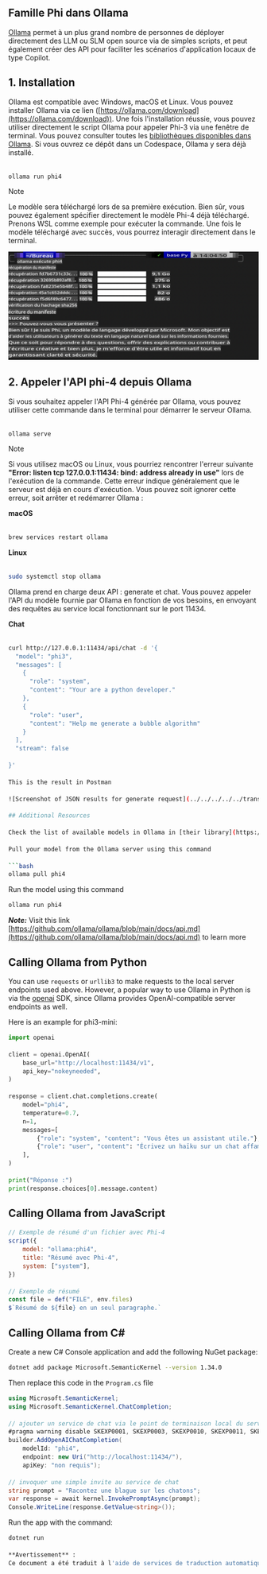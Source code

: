 ## Famille Phi dans Ollama

[Ollama](https://ollama.com) permet à un plus grand nombre de personnes de déployer directement des LLM ou SLM open source via de simples scripts, et peut également créer des API pour faciliter les scénarios d'application locaux de type Copilot.

## **1. Installation**

Ollama est compatible avec Windows, macOS et Linux. Vous pouvez installer Ollama via ce lien ([https://ollama.com/download](https://ollama.com/download)). Une fois l'installation réussie, vous pouvez utiliser directement le script Ollama pour appeler Phi-3 via une fenêtre de terminal. Vous pouvez consulter toutes les [bibliothèques disponibles dans Ollama](https://ollama.com/library). Si vous ouvrez ce dépôt dans un Codespace, Ollama y sera déjà installé.

```bash

ollama run phi4

```

> [!NOTE]
> Le modèle sera téléchargé lors de sa première exécution. Bien sûr, vous pouvez également spécifier directement le modèle Phi-4 déjà téléchargé. Prenons WSL comme exemple pour exécuter la commande. Une fois le modèle téléchargé avec succès, vous pourrez interagir directement dans le terminal.

![run](../../../../../translated_images/ollama_run.b0be611de61f3bb3b42e22205cedf6714b0335ba9288e71d985bf9024f3c20f5.fr.png)

## **2. Appeler l'API phi-4 depuis Ollama**

Si vous souhaitez appeler l'API Phi-4 générée par Ollama, vous pouvez utiliser cette commande dans le terminal pour démarrer le serveur Ollama.

```bash

ollama serve

```

> [!NOTE]
> Si vous utilisez macOS ou Linux, vous pourriez rencontrer l'erreur suivante **"Error: listen tcp 127.0.0.1:11434: bind: address already in use"** lors de l'exécution de la commande. Cette erreur indique généralement que le serveur est déjà en cours d'exécution. Vous pouvez soit ignorer cette erreur, soit arrêter et redémarrer Ollama :

**macOS**

```bash

brew services restart ollama

```

**Linux**

```bash

sudo systemctl stop ollama

```

Ollama prend en charge deux API : generate et chat. Vous pouvez appeler l'API du modèle fournie par Ollama en fonction de vos besoins, en envoyant des requêtes au service local fonctionnant sur le port 11434.

**Chat**

```bash

curl http://127.0.0.1:11434/api/chat -d '{
  "model": "phi3",
  "messages": [
    {
      "role": "system",
      "content": "Your are a python developer."
    },
    {
      "role": "user",
      "content": "Help me generate a bubble algorithm"
    }
  ],
  "stream": false
  
}'

This is the result in Postman

![Screenshot of JSON results for generate request](../../../../../translated_images/ollama_gen.bd58ab69d4004826e8cd31e17a3c59840df127b0a30ac9bb38325ac58c74caa5.fr.png)

## Additional Resources

Check the list of available models in Ollama in [their library](https://ollama.com/library).

Pull your model from the Ollama server using this command

```bash
ollama pull phi4
```

Run the model using this command

```bash
ollama run phi4
```

***Note:*** Visit this link [https://github.com/ollama/ollama/blob/main/docs/api.md](https://github.com/ollama/ollama/blob/main/docs/api.md) to learn more

## Calling Ollama from Python

You can use `requests` or `urllib3` to make requests to the local server endpoints used above. However, a popular way to use Ollama in Python is via the [openai](https://pypi.org/project/openai/) SDK, since Ollama provides OpenAI-compatible server endpoints as well.

Here is an example for phi3-mini:

```python
import openai

client = openai.OpenAI(
    base_url="http://localhost:11434/v1",
    api_key="nokeyneeded",
)

response = client.chat.completions.create(
    model="phi4",
    temperature=0.7,
    n=1,
    messages=[
        {"role": "system", "content": "Vous êtes un assistant utile."},
        {"role": "user", "content": "Écrivez un haïku sur un chat affamé"},
    ],
)

print("Réponse :")
print(response.choices[0].message.content)
```

## Calling Ollama from JavaScript 

```javascript
// Exemple de résumé d'un fichier avec Phi-4
script({
    model: "ollama:phi4",
    title: "Résumé avec Phi-4",
    system: ["system"],
})

// Exemple de résumé
const file = def("FILE", env.files)
$`Résumé de ${file} en un seul paragraphe.`
```

## Calling Ollama from C#

Create a new C# Console application and add the following NuGet package:

```bash
dotnet add package Microsoft.SemanticKernel --version 1.34.0
```

Then replace this code in the `Program.cs` file

```csharp
using Microsoft.SemanticKernel;
using Microsoft.SemanticKernel.ChatCompletion;

// ajouter un service de chat via le point de terminaison local du serveur Ollama
#pragma warning disable SKEXP0001, SKEXP0003, SKEXP0010, SKEXP0011, SKEXP0050, SKEXP0052
builder.AddOpenAIChatCompletion(
    modelId: "phi4",
    endpoint: new Uri("http://localhost:11434/"),
    apiKey: "non requis");

// invoquer une simple invite au service de chat
string prompt = "Racontez une blague sur les chatons";
var response = await kernel.InvokePromptAsync(prompt);
Console.WriteLine(response.GetValue<string>());
```

Run the app with the command:

```bash
dotnet run

**Avertissement** :  
Ce document a été traduit à l'aide de services de traduction automatique basés sur l'intelligence artificielle. Bien que nous nous efforcions d'assurer l'exactitude, veuillez noter que les traductions automatisées peuvent contenir des erreurs ou des inexactitudes. Le document original dans sa langue d'origine doit être considéré comme la source faisant autorité. Pour des informations critiques, il est recommandé de recourir à une traduction humaine professionnelle. Nous déclinons toute responsabilité en cas de malentendus ou d'interprétations erronées résultant de l'utilisation de cette traduction.